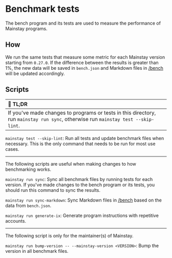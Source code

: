 # Benchmark tests

The bench program and its tests are used to measure the performance of Mainstay programs.

## How

We run the same tests that measure some metric for each Mainstay version starting from `0.27.0`. If the difference between the results is greater than 1%, the new data will be saved in `bench.json` and Markdown files in [/bench](https://github.com/nxpkg/mainstay/tree/master/bench) will be updated accordingly.

## Scripts

| :memo: TL;DR                                                                                                                   |
| :----------------------------------------------------------------------------------------------------------------------------- |
| If you've made changes to programs or tests in this directory, run `mainstay run sync`, otherwise run `mainstay test --skip-lint`. |

`mainstay test --skip-lint`: Run all tests and update benchmark files when necessary. This is the only command that needs to be run for most use cases.

---

The following scripts are useful when making changes to how benchmarking works.

`mainstay run sync`: Sync all benchmark files by running tests for each version. If you've made changes to the bench program or its tests, you should run this command to sync the results.

`mainstay run sync-markdown`: Sync Markdown files in [/bench](https://github.com/nxpkg/mainstay/tree/master/bench) based on the data from `bench.json`.

`mainstay run generate-ix`: Generate program instructions with repetitive accounts.

---

The following script is only for the maintainer(s) of Mainstay.

`mainstay run bump-version -- --mainstay-version <VERSION>`: Bump the version in all benchmark files.
